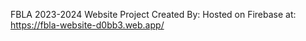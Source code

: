 FBLA 2023-2024 Website Project
Created By:
Hosted on Firebase at: https://fbla-website-d0bb3.web.app/